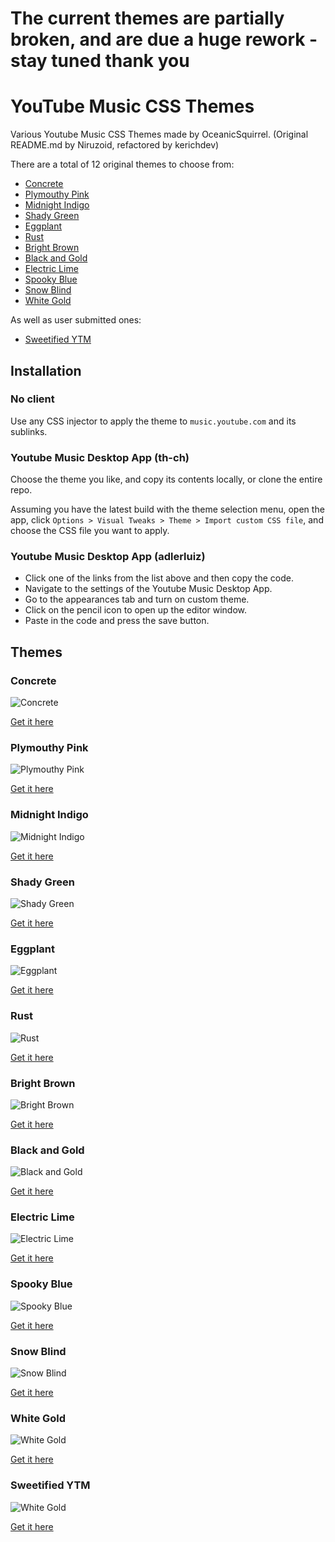 # The current themes are partially broken, and are due a huge rework - stay tuned thank you

# YouTube Music CSS Themes

Various Youtube Music CSS Themes made by OceanicSquirrel. (Original README.md by Niruzoid, refactored by kerichdev)

There are a total of 12 original themes to choose from:

* [Concrete](https://github.com/kerichdev/themes-for-ytmdesktop-player/tree/main#concrete)
* [Plymouthy Pink](https://github.com/kerichdev/themes-for-ytmdesktop-player/tree/main#plymouthy-pink)
* [Midnight Indigo](https://github.com/kerichdev/themes-for-ytmdesktop-player/tree/main#midnight-indigo)
* [Shady Green](https://github.com/kerichdev/themes-for-ytmdesktop-player/tree/main#Shady-Green)
* [Eggplant](https://github.com/kerichdev/themes-for-ytmdesktop-player/tree/main#eggplant)
* [Rust](https://github.com/kerichdev/themes-for-ytmdesktop-player/tree/main#Rust)
* [Bright Brown](https://github.com/kerichdev/themes-for-ytmdesktop-player/tree/main#bright-brown)
* [Black and Gold](https://github.com/kerichdev/themes-for-ytmdesktop-player/tree/main#black-and-gold)
* [Electric Lime](https://github.com/kerichdev/themes-for-ytmdesktop-player/tree/main#electric-lime)
* [Spooky Blue](https://github.com/kerichdev/themes-for-ytmdesktop-player/tree/main#spooky-blue)
* [Snow Blind](https://github.com/kerichdev/themes-for-ytmdesktop-player/tree/main#Snow-Blind)
* [White Gold](https://github.com/kerichdev/themes-for-ytmdesktop-player/tree/main#White-Gold)

As well as user submitted ones:

* [Sweetified YTM](https://github.com/kerichdev/themes-for-ytmdesktop-player/tree/main#Sweetified-YTM)

## Installation

### No client

Use any CSS injector to apply the theme to `music.youtube.com` and its sublinks.

### Youtube Music Desktop App (th-ch)

Choose the theme you like, and copy its contents locally, or clone the entire repo.

Assuming you have the latest build with the theme selection menu, open the app, click `Options > Visual Tweaks > Theme > Import custom CSS file`, and choose the CSS file you want to apply.

### Youtube Music Desktop App (adlerluiz)

* Click one of the links from the list above and then copy the code.
* Navigate to the settings of the Youtube Music Desktop App.
* Go to the appearances tab and turn on custom theme.
* Click on the pencil icon to open up the editor window.
* Paste in the code and press the save button.

## Themes

### Concrete

![Concrete](https://i.ibb.co/sFhgQ7h/Concrete.png "Concrete")

[Get it here](https://github.com/kerichdev/themes-for-ytmdesktop-player/blob/main/Dark%20Themes/Monocolored/Concrete.css)

### Plymouthy Pink

![Plymouthy Pink](https://i.ibb.co/c6pWBXS/Plymouthy-Pink.png "Plymouthy Pink")

[Get it here](https://github.com/kerichdev/themes-for-ytmdesktop-player/blob/main/Dark%20Themes/Monocolored/Plymouthy%20Pink.css)

### Midnight Indigo

![Midnight Indigo](https://i.ibb.co/239ybg6/Midnight-Indigo.png "Midnight Indigo")

[Get it here](https://github.com/kerichdev/themes-for-ytmdesktop-player/blob/main/Dark%20Themes/Monocolored/Midnight%20Indigo.css)

### Shady Green

![Shady Green](https://i.ibb.co/6vyzR0w/Shady-Green.png "Shady Green")

[Get it here](https://github.com/kerichdev/themes-for-ytmdesktop-player/blob/main/Dark%20Themes/Monocolored/Shady%20Green.css)

### Eggplant

![Eggplant](https://i.ibb.co/ykp8pv3/Eggplant.png "Eggplant")

[Get it here](https://github.com/kerichdev/themes-for-ytmdesktop-player/blob/main/Dark%20Themes/Monocolored/Eggplant.css)

### Rust

![Rust](https://i.ibb.co/5YS0KLK/Rust.png "Rust")

[Get it here](https://github.com/kerichdev/themes-for-ytmdesktop-player/blob/main/Dark%20Themes/Monocolored/Rust.css)

### Bright Brown

![Bright Brown](https://i.ibb.co/8dddJh3/Bright-Brown.png "Bright Brown")

[Get it here](https://github.com/kerichdev/themes-for-ytmdesktop-player/blob/main/Dark%20Themes/Monocolored/Bright%20Brown.css)

### Black and Gold

![Black and Gold](https://i.ibb.co/JdFCThr/Blackand-Gold.png "Black and Gold")

[Get it here](https://github.com/kerichdev/themes-for-ytmdesktop-player/blob/main/Dark%20Themes/Blackout/Black%20and%20Gold.css)

### Electric Lime

![Electric Lime](https://i.ibb.co/4Fb1TvF/Electric-Lime.png "Electric Lime")

[Get it here](https://github.com/kerichdev/themes-for-ytmdesktop-player/blob/main/Dark%20Themes/Blackout/Electric%20Lime.css)

### Spooky Blue

![Spooky Blue](https://i.ibb.co/LNCV8dM/Spooky-Blue.png "Spooky Blue")

[Get it here](https://github.com/kerichdev/themes-for-ytmdesktop-player/blob/main/Dark%20Themes/Blackout/Spooky%20Blue.css)

### Snow Blind

![Snow Blind](https://i.ibb.co/dbYtSzG/Snow-Blind.png "Snow Blind")

[Get it here](https://github.com/kerichdev/themes-for-ytmdesktop-player/blob/main/Light%20Themes/Monocolored/Snow%20Blind.css)

### White Gold

![White Gold](https://i.ibb.co/0GZDcS9/White-Gold.png "White Gold")

[Get it here](https://github.com/kerichdev/themes-for-ytmdesktop-player/blob/main/Light%20Themes/Whiteout/White%20Gold.css)

### Sweetified YTM

![White Gold](https://i.ibb.co/L5RjRbr/image.png "Sweetified YTM")

[Get it here](https://github.com/kerichdev/themes-for-ytmdesktop-player/blob/main/Dark%20Themes/Blackout/Sweetified%20YTM.css)
